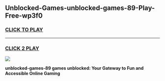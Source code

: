 
## Unblocked-Games-unblocked-games-89-Play-Free-wp3f0
<h3>
<a href="https://premium76.site?title=unblocked-games-89&ref=18A1">CLICK TO PLAY</a></h3>
<hr>

<h3>
<a href="https://premium76.site?title=unblocked-games-89&ref=18A1">CLICK 2 PLAY</a>
  
</h3>

<a href="https://premium76.site?title=unblocked-games-89&ref=18A1"><img src="https://clearcache.store/games.png"></a>


**unblocked-games-89 games unblocked: Your Gateway to Fun and Accessible Online Gaming**
